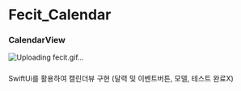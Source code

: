 # Fecit_Calendar
### CalendarView
![Uploading fecit.gif…]()

###
SwiftUi를 활용하여 캘린더뷰 구현
(달력 및 이벤트버튼, 모델, 테스트 완료X)

